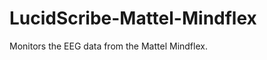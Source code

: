 LucidScribe-Mattel-Mindflex
===========================

Monitors the EEG data from the Mattel Mindflex.